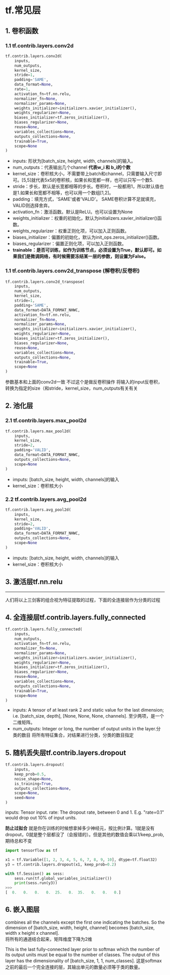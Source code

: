 # tf.常见层

## 1. 卷积函数

### 1.1 tf.contrib.layers.conv2d

```python
tf.contrib.layers.conv2d(
    inputs,
    num_outputs,
    kernel_size,
    stride=1,
    padding='SAME',
    data_format=None,
    rate=1,
    activation_fn=tf.nn.relu,
    normalizer_fn=None,
    normalizer_params=None,
    weights_initializer=initializers.xavier_initializer(),
    weights_regularizer=None,
    biases_initializer=tf.zeros_initializer(),
    biases_regularizer=None,
    reuse=None,
    variables_collections=None,
    outputs_collections=None,
    trainable=True,
    scope=None
)
```

+ inputs: 形状为[batch_size, height, width, channels]的输入。
+ num_outputs：代表输出几个channel
**代表w_i 和 b_i的个数**
+ kernel_size：卷积核大小，不需要带上batch和channel，只需要输入尺寸即可。[5,5]就代表5x5的卷积核，如果长和宽都一样，也可以只写一个数5.  
+ stride：步长，默认是长宽都相等的步长。卷积时，一般都用1，所以默认值也是1.如果长和宽都不相等，也可以用一个数组[1,2]。
+ padding：填充方式，'SAME'或者'VALID'。 SAME卷积计算不足就填充，VALID则选择舍弃。
+ activation_fn：激活函数。默认是ReLU。也可以设置为None
+ weights_initializer：权重的初始化，默认为initializers.xavier_initializer()函数。
+ weights_regularizer：权重正则化项，可以加入正则函数。
+ biases_initializer：偏置的初始化，默认为init_ops.zeros_initializer()函数。
+ biases_regularizer：偏置正则化项，可以加入正则函数。
+ **trainable：是否可训练，如作为训练节点，必须设置为True，默认即可。如果我们是微调网络，有时候需要冻结某一层的参数，则设置为False。**

### 1.1 tf.contrib.layers.conv2d_transpose (解卷积/反卷积)

```python
tf.contrib.layers.conv2d_transpose(
    inputs,
    num_outputs,
    kernel_size,
    stride=1,
    padding='SAME',
    data_format=DATA_FORMAT_NHWC,
    activation_fn=tf.nn.relu,
    normalizer_fn=None,
    normalizer_params=None,
    weights_initializer=initializers.xavier_initializer(),
    weights_regularizer=None,
    biases_initializer=tf.zeros_initializer(),
    biases_regularizer=None,
    reuse=None,
    variables_collections=None,
    outputs_collections=None,
    trainable=True,
    scope=None
)
```

参数基本和上面的conv2d一致 不过这个是做反卷积操作
将输入的input反卷积，转换为指定的size（和stride，kernel_size，num_outputs有关有关

## 2. 池化层

### 2.1 tf.contrib.layers.max_pool2d

```python
tf.contrib.layers.max_pool2d(
    inputs,
    kernel_size,
    stride=2,
    padding='VALID',
    data_format=DATA_FORMAT_NHWC,
    outputs_collections=None,
    scope=None
)
```

+ imputs: [batch_size, height, width, channels]的输入
+ kernel_size：卷积核大小

### 2.2 tf.contrib.layers.avg_pool2d

```python
tf.contrib.layers.avg_pool2d(
    inputs,
    kernel_size,
    stride=2,
    padding='VALID',
    data_format=DATA_FORMAT_NHWC,
    outputs_collections=None,
    scope=None
)
```

+ imputs: [batch_size, height, width, channels]的输入
+ kernel_size：卷积核大小

## 3. 激活层tf.nn.relu

-----
人们将以上三剑客的组合视为特征提取的过程，下面的全连接层作为分类的过程

## 4. 全连接层tf.contrib.layers.fully_connected

```python
tf.contrib.layers.fully_connected(
    inputs,
    num_outputs,
    activation_fn=tf.nn.relu,
    normalizer_fn=None,
    normalizer_params=None,
    weights_initializer=initializers.xavier_initializer(),
    weights_regularizer=None,
    biases_initializer=tf.zeros_initializer(),
    biases_regularizer=None,
    reuse=None,
    variables_collections=None,
    outputs_collections=None,
    trainable=True,
    scope=None
)
```

+ inputs: A tensor of at least rank 2 and static value for the last dimension; i.e. [batch_size, depth], [None, None, None, channels]. 至少两项，是一个二维矩阵。
+ num_outputs: Integer or long, the number of output units in the layer.分类的数目
将所有特征集合，对结果进行分类，分类的数目指定

## 5. 随机丢失层tf.contrib.layers.dropout

```python
tf.contrib.layers.dropout(
    inputs,
    keep_prob=0.5,
    noise_shape=None,
    is_training=True,
    outputs_collections=None,
    scope=None,
    seed=None
)
```

inputs: Tensor input.
rate: The dropout rate, between 0 and 1. E.g. "rate=0.1" would drop out 10% of input units.

**防止过拟合**
就是你在训练的时候想拿掉多少神经元，按比例计算。1就是没有dropout，0就是整个层都没了（会报错的）。但是其他的数值会乘以1/keep_prob,期待总和不变

```python
import tensorflow as tf

x1 = tf.Variable([1, 2, 3, 4, 5, 6, 7, 8, 9, 10], dtype=tf.float32)
y3 = tf.contrib.layers.dropout(x1, keep_prob=0.2)

with tf.Session() as sess:
    sess.run(tf.global_variables_initializer())
    print(sess.run(y3))
>>>
[  0.   0.   0.   0.  25.   0.  35.   0.   0.   0.]
```

## 6. 嵌入图层

combines all the channels except the first one indicating the batches. So the dimension of [batch_size, width, height, channel] becomes [batch_size, width x height x channel].  
将所有的通道结合起来，矩阵维度下降为2维

This is the last fully-connected layer prior to softmax which the number of its output units must be equal to the number of classes. The output of this layer has the dimensionality of [batch_size, 1, 1, num_classes].
这是softmax之前的最后一个完全连接的层，其输出单元的数量必须等于类的数量。